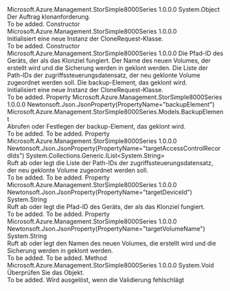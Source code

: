 <Type Name="CloneRequest" FullName="Microsoft.Azure.Management.StorSimple8000Series.Models.CloneRequest">
  <TypeSignature Language="C#" Value="public class CloneRequest" />
  <TypeSignature Language="ILAsm" Value=".class public auto ansi beforefieldinit CloneRequest extends System.Object" />
  <TypeSignature Language="DocId" Value="T:Microsoft.Azure.Management.StorSimple8000Series.Models.CloneRequest" />
  <TypeSignature Language="VB.NET" Value="Public Class CloneRequest" />
  <TypeSignature Language="F#" Value="type CloneRequest = class" />
  <AssemblyInfo>
    <AssemblyName>Microsoft.Azure.Management.StorSimple8000Series</AssemblyName>
    <AssemblyVersion>1.0.0.0</AssemblyVersion>
  </AssemblyInfo>
  <Base>
    <BaseTypeName>System.Object</BaseTypeName>
  </Base>
  <Interfaces />
  <Docs>
    <summary>
            Der Auftrag klonanforderung.
            </summary>
    <remarks>To be added.</remarks>
  </Docs>
  <Members>
    <Member MemberName=".ctor">
      <MemberSignature Language="C#" Value="public CloneRequest ();" />
      <MemberSignature Language="ILAsm" Value=".method public hidebysig specialname rtspecialname instance void .ctor() cil managed" />
      <MemberSignature Language="DocId" Value="M:Microsoft.Azure.Management.StorSimple8000Series.Models.CloneRequest.#ctor" />
      <MemberSignature Language="VB.NET" Value="Public Sub New ()" />
      <MemberType>Constructor</MemberType>
      <AssemblyInfo>
        <AssemblyName>Microsoft.Azure.Management.StorSimple8000Series</AssemblyName>
        <AssemblyVersion>1.0.0.0</AssemblyVersion>
      </AssemblyInfo>
      <Parameters />
      <Docs>
        <summary>
            Initialisiert eine neue Instanz der CloneRequest-Klasse.
            </summary>
        <remarks>To be added.</remarks>
      </Docs>
    </Member>
    <Member MemberName=".ctor">
      <MemberSignature Language="C#" Value="public CloneRequest (string targetDeviceId, string targetVolumeName, System.Collections.Generic.IList&lt;string&gt; targetAccessControlRecordIds, Microsoft.Azure.Management.StorSimple8000Series.Models.BackupElement backupElement);" />
      <MemberSignature Language="ILAsm" Value=".method public hidebysig specialname rtspecialname instance void .ctor(string targetDeviceId, string targetVolumeName, class System.Collections.Generic.IList`1&lt;string&gt; targetAccessControlRecordIds, class Microsoft.Azure.Management.StorSimple8000Series.Models.BackupElement backupElement) cil managed" />
      <MemberSignature Language="DocId" Value="M:Microsoft.Azure.Management.StorSimple8000Series.Models.CloneRequest.#ctor(System.String,System.String,System.Collections.Generic.IList{System.String},Microsoft.Azure.Management.StorSimple8000Series.Models.BackupElement)" />
      <MemberSignature Language="F#" Value="new Microsoft.Azure.Management.StorSimple8000Series.Models.CloneRequest : string * string * System.Collections.Generic.IList&lt;string&gt; * Microsoft.Azure.Management.StorSimple8000Series.Models.BackupElement -&gt; Microsoft.Azure.Management.StorSimple8000Series.Models.CloneRequest" Usage="new Microsoft.Azure.Management.StorSimple8000Series.Models.CloneRequest (targetDeviceId, targetVolumeName, targetAccessControlRecordIds, backupElement)" />
      <MemberType>Constructor</MemberType>
      <AssemblyInfo>
        <AssemblyName>Microsoft.Azure.Management.StorSimple8000Series</AssemblyName>
        <AssemblyVersion>1.0.0.0</AssemblyVersion>
      </AssemblyInfo>
      <Parameters>
        <Parameter Name="targetDeviceId" Type="System.String" />
        <Parameter Name="targetVolumeName" Type="System.String" />
        <Parameter Name="targetAccessControlRecordIds" Type="System.Collections.Generic.IList&lt;System.String&gt;" />
        <Parameter Name="backupElement" Type="Microsoft.Azure.Management.StorSimple8000Series.Models.BackupElement" />
      </Parameters>
      <Docs>
        <param name="targetDeviceId">Die Pfad-ID des Geräts, der als das Klonziel fungiert.</param>
        <param name="targetVolumeName">Der Name des neuen Volumes, der erstellt wird und die Sicherung werden in geklont werden.</param>
        <param name="targetAccessControlRecordIds">Die Liste der Path-IDs der zugriffssteuerungsdatensatz, der neu geklonte Volume zugeordnet werden soll.</param>
        <param name="backupElement">Die backup-Element, das geklont wird.</param>
        <summary>
            Initialisiert eine neue Instanz der CloneRequest-Klasse.
            </summary>
        <remarks>To be added.</remarks>
      </Docs>
    </Member>
    <Member MemberName="BackupElement">
      <MemberSignature Language="C#" Value="public Microsoft.Azure.Management.StorSimple8000Series.Models.BackupElement BackupElement { get; set; }" />
      <MemberSignature Language="ILAsm" Value=".property instance class Microsoft.Azure.Management.StorSimple8000Series.Models.BackupElement BackupElement" />
      <MemberSignature Language="DocId" Value="P:Microsoft.Azure.Management.StorSimple8000Series.Models.CloneRequest.BackupElement" />
      <MemberSignature Language="VB.NET" Value="Public Property BackupElement As BackupElement" />
      <MemberSignature Language="F#" Value="member this.BackupElement : Microsoft.Azure.Management.StorSimple8000Series.Models.BackupElement with get, set" Usage="Microsoft.Azure.Management.StorSimple8000Series.Models.CloneRequest.BackupElement" />
      <MemberType>Property</MemberType>
      <AssemblyInfo>
        <AssemblyName>Microsoft.Azure.Management.StorSimple8000Series</AssemblyName>
        <AssemblyVersion>1.0.0.0</AssemblyVersion>
      </AssemblyInfo>
      <Attributes>
        <Attribute>
          <AttributeName>Newtonsoft.Json.JsonProperty(PropertyName="backupElement")</AttributeName>
        </Attribute>
      </Attributes>
      <ReturnValue>
        <ReturnType>Microsoft.Azure.Management.StorSimple8000Series.Models.BackupElement</ReturnType>
      </ReturnValue>
      <Docs>
        <summary>
            Abrufen oder Festlegen der backup-Element, das geklont wird.
            </summary>
        <value>To be added.</value>
        <remarks>To be added.</remarks>
      </Docs>
    </Member>
    <Member MemberName="TargetAccessControlRecordIds">
      <MemberSignature Language="C#" Value="public System.Collections.Generic.IList&lt;string&gt; TargetAccessControlRecordIds { get; set; }" />
      <MemberSignature Language="ILAsm" Value=".property instance class System.Collections.Generic.IList`1&lt;string&gt; TargetAccessControlRecordIds" />
      <MemberSignature Language="DocId" Value="P:Microsoft.Azure.Management.StorSimple8000Series.Models.CloneRequest.TargetAccessControlRecordIds" />
      <MemberSignature Language="VB.NET" Value="Public Property TargetAccessControlRecordIds As IList(Of String)" />
      <MemberSignature Language="F#" Value="member this.TargetAccessControlRecordIds : System.Collections.Generic.IList&lt;string&gt; with get, set" Usage="Microsoft.Azure.Management.StorSimple8000Series.Models.CloneRequest.TargetAccessControlRecordIds" />
      <MemberType>Property</MemberType>
      <AssemblyInfo>
        <AssemblyName>Microsoft.Azure.Management.StorSimple8000Series</AssemblyName>
        <AssemblyVersion>1.0.0.0</AssemblyVersion>
      </AssemblyInfo>
      <Attributes>
        <Attribute>
          <AttributeName>Newtonsoft.Json.JsonProperty(PropertyName="targetAccessControlRecordIds")</AttributeName>
        </Attribute>
      </Attributes>
      <ReturnValue>
        <ReturnType>System.Collections.Generic.IList&lt;System.String&gt;</ReturnType>
      </ReturnValue>
      <Docs>
        <summary>
            Ruft ab oder legt die Liste der Path-IDs der zugriffssteuerungsdatensatz, der neu geklonte Volume zugeordnet werden soll.
            </summary>
        <value>To be added.</value>
        <remarks>To be added.</remarks>
      </Docs>
    </Member>
    <Member MemberName="TargetDeviceId">
      <MemberSignature Language="C#" Value="public string TargetDeviceId { get; set; }" />
      <MemberSignature Language="ILAsm" Value=".property instance string TargetDeviceId" />
      <MemberSignature Language="DocId" Value="P:Microsoft.Azure.Management.StorSimple8000Series.Models.CloneRequest.TargetDeviceId" />
      <MemberSignature Language="VB.NET" Value="Public Property TargetDeviceId As String" />
      <MemberSignature Language="F#" Value="member this.TargetDeviceId : string with get, set" Usage="Microsoft.Azure.Management.StorSimple8000Series.Models.CloneRequest.TargetDeviceId" />
      <MemberType>Property</MemberType>
      <AssemblyInfo>
        <AssemblyName>Microsoft.Azure.Management.StorSimple8000Series</AssemblyName>
        <AssemblyVersion>1.0.0.0</AssemblyVersion>
      </AssemblyInfo>
      <Attributes>
        <Attribute>
          <AttributeName>Newtonsoft.Json.JsonProperty(PropertyName="targetDeviceId")</AttributeName>
        </Attribute>
      </Attributes>
      <ReturnValue>
        <ReturnType>System.String</ReturnType>
      </ReturnValue>
      <Docs>
        <summary>
            Ruft ab oder legt die Pfad-ID des Geräts, der als das Klonziel fungiert.
            </summary>
        <value>To be added.</value>
        <remarks>To be added.</remarks>
      </Docs>
    </Member>
    <Member MemberName="TargetVolumeName">
      <MemberSignature Language="C#" Value="public string TargetVolumeName { get; set; }" />
      <MemberSignature Language="ILAsm" Value=".property instance string TargetVolumeName" />
      <MemberSignature Language="DocId" Value="P:Microsoft.Azure.Management.StorSimple8000Series.Models.CloneRequest.TargetVolumeName" />
      <MemberSignature Language="VB.NET" Value="Public Property TargetVolumeName As String" />
      <MemberSignature Language="F#" Value="member this.TargetVolumeName : string with get, set" Usage="Microsoft.Azure.Management.StorSimple8000Series.Models.CloneRequest.TargetVolumeName" />
      <MemberType>Property</MemberType>
      <AssemblyInfo>
        <AssemblyName>Microsoft.Azure.Management.StorSimple8000Series</AssemblyName>
        <AssemblyVersion>1.0.0.0</AssemblyVersion>
      </AssemblyInfo>
      <Attributes>
        <Attribute>
          <AttributeName>Newtonsoft.Json.JsonProperty(PropertyName="targetVolumeName")</AttributeName>
        </Attribute>
      </Attributes>
      <ReturnValue>
        <ReturnType>System.String</ReturnType>
      </ReturnValue>
      <Docs>
        <summary>
            Ruft ab oder legt den Namen des neuen Volumes, die erstellt wird und die Sicherung werden in geklont werden.
            </summary>
        <value>To be added.</value>
        <remarks>To be added.</remarks>
      </Docs>
    </Member>
    <Member MemberName="Validate">
      <MemberSignature Language="C#" Value="public virtual void Validate ();" />
      <MemberSignature Language="ILAsm" Value=".method public hidebysig newslot virtual instance void Validate() cil managed" />
      <MemberSignature Language="DocId" Value="M:Microsoft.Azure.Management.StorSimple8000Series.Models.CloneRequest.Validate" />
      <MemberSignature Language="VB.NET" Value="Public Overridable Sub Validate ()" />
      <MemberSignature Language="F#" Value="abstract member Validate : unit -&gt; unit&#xA;override this.Validate : unit -&gt; unit" Usage="cloneRequest.Validate " />
      <MemberType>Method</MemberType>
      <AssemblyInfo>
        <AssemblyName>Microsoft.Azure.Management.StorSimple8000Series</AssemblyName>
        <AssemblyVersion>1.0.0.0</AssemblyVersion>
      </AssemblyInfo>
      <ReturnValue>
        <ReturnType>System.Void</ReturnType>
      </ReturnValue>
      <Parameters />
      <Docs>
        <summary>
            Überprüfen Sie das Objekt.
            </summary>
        <remarks>To be added.</remarks>
        <exception cref="T:Microsoft.Rest.ValidationException">
            Wird ausgelöst, wenn die Validierung fehlschlägt
            </exception>
      </Docs>
    </Member>
  </Members>
</Type>